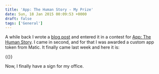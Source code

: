 ```yaml
---
title: 'App: The Human Story - My Prize'
date: Sun, 18 Jan 2015 00:09:53 +0000
draft: false
tags: ['General']
---
```


A while back I wrote a [blog post](/app-the-human-story-my-story/) and entered it in a contest for [App: The Human Story](http://appdocumentary.com/app-stories/submitted). I came in second, and for that I was awarded a custom app token from Matic. It finally came last week and here it is: 

{{<img-center src="/images/apptoken-300x300.jpg" title="My app token">}}

Now, I finally have a sign for my office.